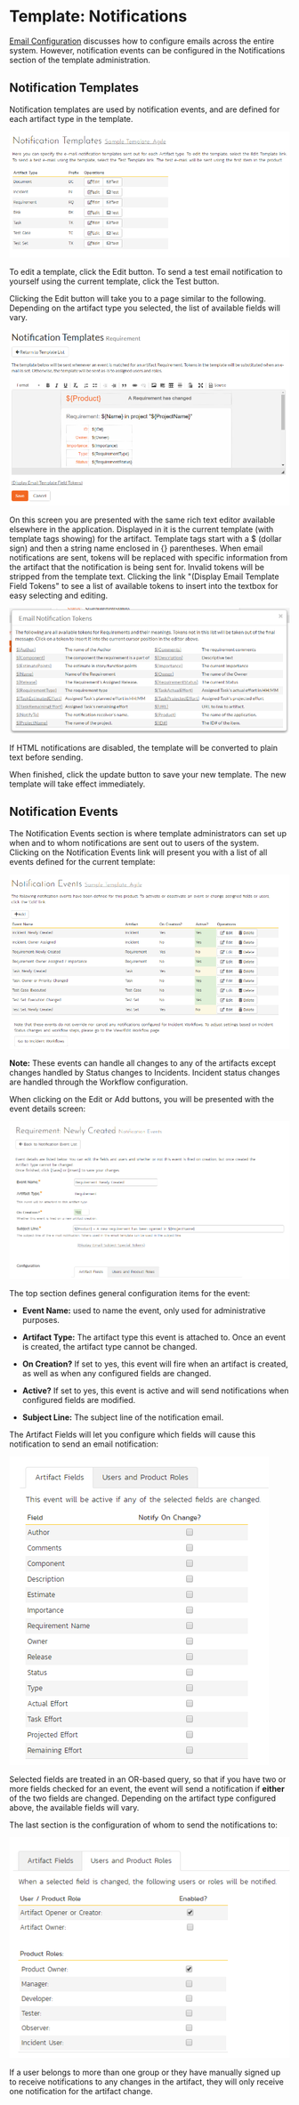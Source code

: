 # Template: Notifications

[Email Configuration](../System/#email-configuration) discusses how to configure emails across the
entire system. However, notification events can be configured in the
Notifications section of the template administration.

## Notification Templates

Notification templates are used by notification events, and are defined
for each artifact type in the template.

![](img/Template_Notifications_183.png)




To edit a template, click the Edit button. To send a test email
notification to yourself using the current template, click the Test
button.

Clicking the Edit button will take you to a page similar to the
following. Depending on the artifact type you selected, the list of
available fields will vary.

![](img/Template_Notifications_184.png)




On this screen you are presented with the same rich text editor
available elsewhere in the application. Displayed in it is the current
template (with template tags showing) for the artifact. Template tags
start with a $ (dollar sign) and then a string name enclosed in {}
parentheses. When email notifications are sent, tokens will be replaced
with specific information from the artifact that the notification is
being sent for. Invalid tokens will be stripped from the template text.
Clicking the link "(Display Email Template Field Tokens" to see a list
of available tokens to insert into the textbox for easy selecting and
editing.

![](img/Template_Notifications_185.png)




If HTML notifications are disabled, the template will be converted to
plain text before sending.

When finished, click the update button to save your new template. The
new template will take effect immediately.

## Notification Events

The Notification Events section is where template administrators can set
up when and to whom notifications are sent out to users of the system.
Clicking on the Notification Events link will present you with a list of
all events defined for the current template:

![](img/Template_Notifications_186.png)




**Note:** These events can handle all changes to any of the artifacts
except changes handled by Status changes to Incidents. Incident status
changes are handled through the Workflow configuration.

When clicking on the Edit or Add buttons, you will be presented with the
event details screen:

![](img/Template_Notifications_187.png)




The top section defines general configuration items for the event:

-   **Event Name:** used to name the event, only used for administrative
purposes.

-   **Artifact Type:** The artifact type this event is attached to. Once
an event is created, the artifact type cannot be changed.

-   **On Creation?** If set to yes, this event will fire when an
artifact is created, as well as when any configured fields are
changed.

-   **Active?** If set to yes, this event is active and will send
notifications when configured fields are modified.

-   **Subject Line:** The subject line of the notification email.

The Artifact Fields will let you configure which fields will cause this
notification to send an email notification:

![](img/Template_Notifications_188.png)




Selected fields are treated in an OR-based query, so that if you have
two or more fields checked for an event, the event will send a
notification if **either** of the two fields are changed. Depending on
the artifact type configured above, the available fields will vary.

The last section is the configuration of whom to send the notifications
to:

![](img/Template_Notifications_189.png)




If a user belongs to more than one group or they have manually signed up
to receive notifications to any changes in the artifact, they will only
receive one notification for the artifact change.
